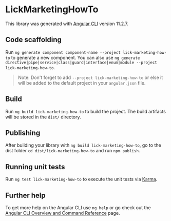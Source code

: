 # LickMarketingHowTo

This library was generated with [Angular CLI](https://github.com/angular/angular-cli) version 11.2.7.

## Code scaffolding

Run `ng generate component component-name --project lick-marketing-how-to` to generate a new component. You can also use `ng generate directive|pipe|service|class|guard|interface|enum|module --project lick-marketing-how-to`.
> Note: Don't forget to add `--project lick-marketing-how-to` or else it will be added to the default project in your `angular.json` file. 

## Build

Run `ng build lick-marketing-how-to` to build the project. The build artifacts will be stored in the `dist/` directory.

## Publishing

After building your library with `ng build lick-marketing-how-to`, go to the dist folder `cd dist/lick-marketing-how-to` and run `npm publish`.

## Running unit tests

Run `ng test lick-marketing-how-to` to execute the unit tests via [Karma](https://karma-runner.github.io).

## Further help

To get more help on the Angular CLI use `ng help` or go check out the [Angular CLI Overview and Command Reference](https://angular.io/cli) page.
